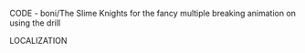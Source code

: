 CODE
	- boni/The Slime Knights for the fancy multiple breaking animation on using the drill

LOCALIZATION
